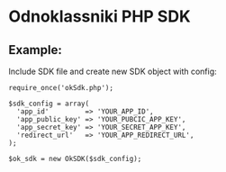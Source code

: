 # Odnoklassniki PHP SDK

## Example:

Include SDK file and create new SDK object with config:

```
require_once('okSdk.php');

$sdk_config = array(
  'app_id'         => 'YOUR_APP_ID',
  'app_public_key' => 'YOUR_PUBCIC_APP_KEY',
  'app_secret_key' => 'YOUR_SECRET_APP_KEY',
  'redirect_url'   => 'YOUR_APP_REDIRECT_URL',
);

$ok_sdk = new OkSDK($sdk_config);
```
